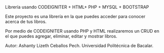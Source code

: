 Librería usando CODEIGNITER + HTML+ PHP + MYSQL + BOOTSTRAP

Este proyecto es una librería en la que puedes acceder para conocer acerca de tus libros.

Por medio de CODEIGNITER usando PHP y HTML realizaremos un CRUD en el que puedes agregar, eliminar, editar y mostrar libros.

Autor: Ashanty Lizeth Ceballos Pech.
Universidad Politécnica de Bacalar.
